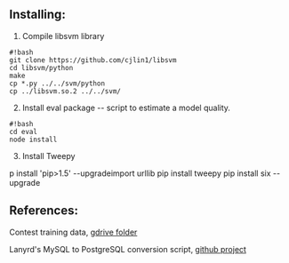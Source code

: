 ## **Installing:** ##
1. Compile libsvm library
```
#!bash
git clone https://github.com/cjlin1/libsvm
cd libsvm/python
make
cp *.py ../../svm/python
cp ../libsvm.so.2 ../../svm/
```

2. Install eval package -- script to estimate a model quality.
```
#!bash
cd eval
node install
```

3. Install Tweepy

p install 'pip>1.5' --upgradeimport urllib
pip install tweepy
pip install six --upgrade

## **References:** ##
Contest training data, [gdrive folder](http://goo.gl/qHeAVo)

Lanyrd's MySQL to PostgreSQL conversion script, [github project](https://github.com/lanyrd/mysql-postgresql-converter)

